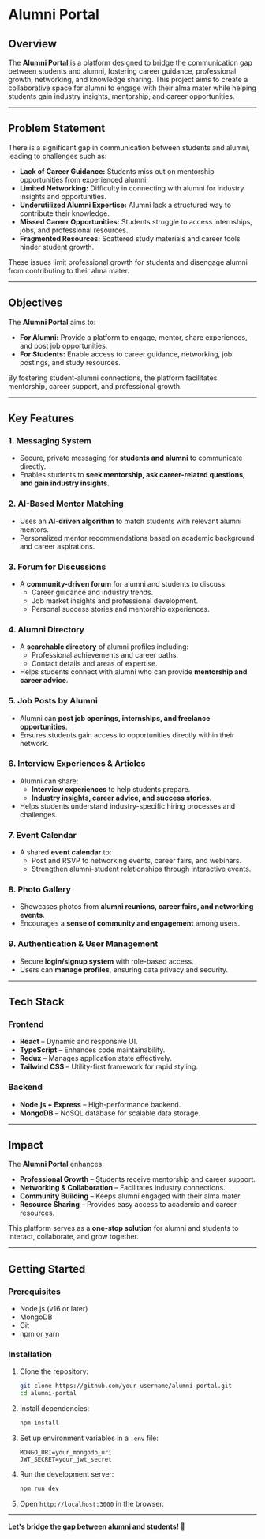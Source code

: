 # Alumni Portal

## Overview

The **Alumni Portal** is a platform designed to bridge the communication gap between students and alumni, fostering career guidance, professional growth, networking, and knowledge sharing. This project aims to create a collaborative space for alumni to engage with their alma mater while helping students gain industry insights, mentorship, and career opportunities.

---

## Problem Statement

There is a significant gap in communication between students and alumni, leading to challenges such as:

- **Lack of Career Guidance:** Students miss out on mentorship opportunities from experienced alumni.
- **Limited Networking:** Difficulty in connecting with alumni for industry insights and opportunities.
- **Underutilized Alumni Expertise:** Alumni lack a structured way to contribute their knowledge.
- **Missed Career Opportunities:** Students struggle to access internships, jobs, and professional resources.
- **Fragmented Resources:** Scattered study materials and career tools hinder student growth.

These issues limit professional growth for students and disengage alumni from contributing to their alma mater.

---

## Objectives

The **Alumni Portal** aims to:

- **For Alumni:** Provide a platform to engage, mentor, share experiences, and post job opportunities.
- **For Students:** Enable access to career guidance, networking, job postings, and study resources.

By fostering student-alumni connections, the platform facilitates mentorship, career support, and professional growth.

---

## Key Features

### 1. Messaging System

- Secure, private messaging for **students and alumni** to communicate directly.
- Enables students to **seek mentorship, ask career-related questions, and gain industry insights**.

### 2. AI-Based Mentor Matching

- Uses an **AI-driven algorithm** to match students with relevant alumni mentors.
- Personalized mentor recommendations based on academic background and career aspirations.

### 3. Forum for Discussions

- A **community-driven forum** for alumni and students to discuss:
  - Career guidance and industry trends.
  - Job market insights and professional development.
  - Personal success stories and mentorship experiences.

### 4. Alumni Directory

- A **searchable directory** of alumni profiles including:
  - Professional achievements and career paths.
  - Contact details and areas of expertise.
- Helps students connect with alumni who can provide **mentorship and career advice**.

### 5. Job Posts by Alumni

- Alumni can **post job openings, internships, and freelance opportunities**.
- Ensures students gain access to opportunities directly within their network.

### 6. Interview Experiences & Articles

- Alumni can share:
  - **Interview experiences** to help students prepare.
  - **Industry insights, career advice, and success stories**.
- Helps students understand industry-specific hiring processes and challenges.

### 7. Event Calendar

- A shared **event calendar** to:
  - Post and RSVP to networking events, career fairs, and webinars.
  - Strengthen alumni-student relationships through interactive events.

### 8. Photo Gallery

- Showcases photos from **alumni reunions, career fairs, and networking events**.
- Encourages a **sense of community and engagement** among users.

### 9. Authentication & User Management

- Secure **login/signup system** with role-based access.
- Users can **manage profiles**, ensuring data privacy and security.

---

## Tech Stack

### **Frontend**

- **React** – Dynamic and responsive UI.
- **TypeScript** – Enhances code maintainability.
- **Redux** – Manages application state effectively.
- **Tailwind CSS** – Utility-first framework for rapid styling.

### **Backend**

- **Node.js + Express** – High-performance backend.
- **MongoDB** – NoSQL database for scalable data storage.

---

## Impact

The **Alumni Portal** enhances:

- **Professional Growth** – Students receive mentorship and career support.
- **Networking & Collaboration** – Facilitates industry connections.
- **Community Building** – Keeps alumni engaged with their alma mater.
- **Resource Sharing** – Provides easy access to academic and career resources.

This platform serves as a **one-stop solution** for alumni and students to interact, collaborate, and grow together.

---

## Getting Started

### **Prerequisites**

- Node.js (v16 or later)
- MongoDB
- Git
- npm or yarn

### **Installation**

1. Clone the repository:

   ```bash
   git clone https://github.com/your-username/alumni-portal.git
   cd alumni-portal
   ```

2. Install dependencies:

   ```bash
   npm install
   ```

3. Set up environment variables in a `.env` file:

   ```env
   MONGO_URI=your_mongodb_uri
   JWT_SECRET=your_jwt_secret
   ```

4. Run the development server:

   ```bash
   npm run dev
   ```

5. Open `http://localhost:3000` in the browser.

---

**Let's bridge the gap between alumni and students! 🚀**


